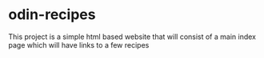 # odin-recipes

This project is a simple html based website that will consist of a main index page which will have links to a few recipes
